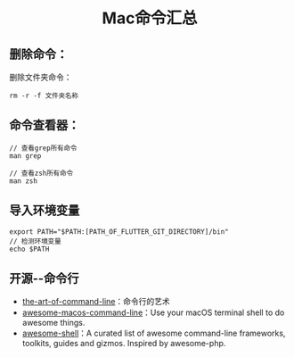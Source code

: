 <h1 align="center">Mac命令汇总</h1>

## 删除命令：

删除文件夹命令：

```
rm -r -f 文件夹名称
```

## 命令查看器：

```
// 查看grep所有命令
man grep

// 查看zsh所有命令
man zsh
```

## 导入环境变量

```
export PATH="$PATH:[PATH_OF_FLUTTER_GIT_DIRECTORY]/bin"
// 检测环境变量
echo $PATH 
```



## 开源--命令行

* [the-art-of-command-line](https://github.com/jlevy/the-art-of-command-line)：命令行的艺术
* [ awesome-macos-command-line](https://github.com/herrbischoff/awesome-macos-command-line)：Use your macOS terminal shell to do awesome things.
* [awesome-shell](https://github.com/alebcay/awesome-shell)：A curated list of awesome command-line frameworks, toolkits, guides and gizmos. Inspired by awesome-php.



